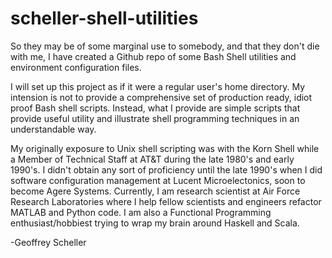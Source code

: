 # scheller-shell-utilities

So they may be of some marginal use to somebody, and that they
don't die with me, I have created a Github repo of some Bash
Shell utilities and environment configuration files.

I will set up this project as if it were a regular user's home
directory.  My intension is not to provide a comprehensive set
of production ready, idiot proof Bash shell scripts.  Instead,
what I provide are simple scripts that provide useful utility
and illustrate shell programming techniques in an understandable
way.

My originally exposure to Unix shell scripting was with the
Korn Shell while a Member of Technical Staff at AT&T
during the late 1980's and early 1990's.  I didn't obtain
any sort of proficiency until the late 1990's when I did
software configuration management at Lucent Microelectonics,
soon to become Agere Systems.  Currently, I am research
scientist at Air Force Research Laboratories where I help
fellow scientists and engineers refactor MATLAB and Python code.
I am also a Functional Programming enthusiast/hobbiest trying
to wrap my brain around Haskell and Scala.

-Geoffrey Scheller
